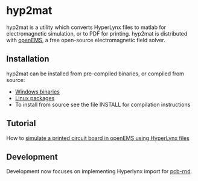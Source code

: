 # hyp2mat

hyp2mat is a utility which converts HyperLynx files to matlab for electromagnetic simulation, or to PDF for printing.
hyp2mat is distributed with [openEMS](http://www.openems.de), a free open-source electromagnetic field solver.

## Installation

hyp2mat can be installed from pre-compiled binaries, or compiled from source:

* [Windows binaries](http://www.kdvelectronics.eu/hyp2mat/hyp2mat-win32-current.zip)
* [Linux packages](https://build.opensuse.org/package/show?package=hyp2mat&project=home%3Asibbi77)
* To install from source see the file INSTALL for compilation instructions

## Tutorial

How to [simulate a printed circuit board in openEMS using HyperLynx files](http://openems.de/index.php/Tutorial:_Importing_with_hyp2mat) 

## Development

Development now focuses on implementing Hyperlynx import for [pcb-rnd](http://repo.hu/projects/pcb-rnd/).
